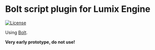 # Bolt script plugin for Lumix Engine

[![License](http://img.shields.io/:license-mit-blue.svg)](http://doge.mit-license.org)

Using [Bolt](https://github.com/Beariish/bolt).

**Very early prototype, do not use!**